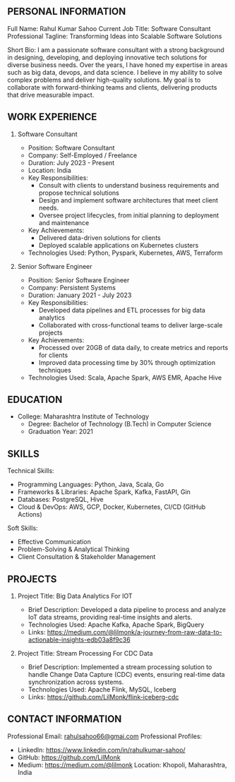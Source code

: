 ## PERSONAL INFORMATION

Full Name: Rahul Kumar Sahoo
Current Job Title: Software Consultant
Professional Tagline: Transforming Ideas into Scalable Software Solutions

Short Bio:
I am a passionate software consultant with a strong background in designing, developing, and deploying innovative tech solutions for diverse business needs. Over the years, I have honed my expertise in areas such as big data, devops, and data science. I believe in my ability to solve complex problems and deliver high-quality solutions. My goal is to collaborate with forward-thinking teams and clients, delivering products that drive measurable impact.

## WORK EXPERIENCE

1. Software Consultant

   - Position: Software Consultant
   - Company: Self-Employed / Freelance
   - Duration: July 2023 - Present
   - Location: India
   - Key Responsibilities:
     - Consult with clients to understand business requirements and propose technical solutions
     - Design and implement software architectures that meet client needs.
     - Oversee project lifecycles, from initial planning to deployment and maintenance
   - Key Achievements:
     - Delivered data-driven solutions for clients
     - Deployed scalable applications on Kubernetes clusters
   - Technologies Used: Python, Pyspark, Kubernetes, AWS, Terraform

2. Senior Software Engineer
   - Position: Senior Software Engineer
   - Company: Persistent Systems
   - Duration: January 2021 - July 2023
   - Key Responsibilities:
     - Developed data pipelines and ETL processes for big data analytics
     - Collaborated with cross-functional teams to deliver large-scale projects
   - Key Achievements:
     - Processed over 20GB of data daily, to create metrics and reports for clients
     - Improved data processing time by 30% through optimization techniques
   - Technologies Used: Scala, Apache Spark, AWS EMR, Apache Hive

## EDUCATION

- College: Maharashtra Institute of Technology
  - Degree: Bachelor of Technology (B.Tech) in Computer Science
  - Graduation Year: 2021

## SKILLS

Technical Skills:

- Programming Languages: Python, Java, Scala, Go
- Frameworks & Libraries: Apache Spark, Kafka, FastAPI, Gin
- Databases: PostgreSQL, Hive
- Cloud & DevOps: AWS, GCP, Docker, Kubernetes, CI/CD (GitHub Actions)

Soft Skills:

- Effective Communication
- Problem-Solving & Analytical Thinking
- Client Consultation & Stakeholder Management

## PROJECTS

1. Project Title: Big Data Analytics For IOT

   - Brief Description: Developed a data pipeline to process and analyze IoT data streams, providing real-time insights and alerts.
   - Technologies Used: Apache Kafka, Apache Spark, BigQuery
   - Links: https://medium.com/@lilmonk/a-journey-from-raw-data-to-actionable-insights-edb03a8f9c36

2. Project Title: Stream Processing For CDC Data
   - Brief Description: Implemented a stream processing solution to handle Change Data Capture (CDC) events, ensuring real-time data synchronization across systems.
   - Technologies Used: Apache Flink, MySQL, Iceberg
   - Links: https://github.com/LilMonk/flink-iceberg-cdc

## CONTACT INFORMATION

Professional Email: rahulsahoo66@gmai.com
Professional Profiles:

- LinkedIn: https://www.linkedin.com/in/rahulkumar-sahoo/
- GitHub: https://github.com/LilMonk
- Medium: https://medium.com/@lilmonk
  Location: Khopoli, Maharashtra, India
